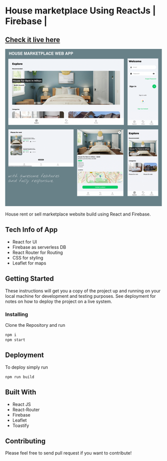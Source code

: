 # House marketplace Using ReactJs | Firebase |

## [Check it live here](https://sat-shopping.netlify.app/)

<img src="images/app-wall.png" />

House rent or sell marketplace website build using React and Firebase.

## Tech Info of App

- React for UI
- Firebase as serverless DB
- React Router for Routing
- CSS for styling
- Leaflet for maps

## Getting Started

These instructions will get you a copy of the project up and running on your local machine for development and testing purposes. See deployment for notes on how to deploy the project on a live system.

### Installing

Clone the Repository and run

```
npm i
npm start
```

## Deployment

To deploy simply run

```
npm run build
```

## Built With

- React JS
- React-Router
- Firebase
- Leaflet
- Toastify

## Contributing

Please feel free to send pull request if you want to contribute!
